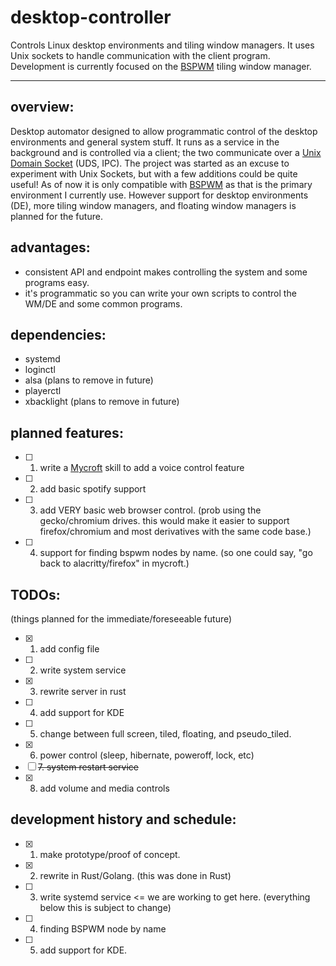 # desktop-controller
Controls Linux desktop environments and tiling window managers. It uses Unix sockets to handle communication with the client program. Development is currently focused on the [BSPWM](https://github.com/baskerville/bspwm) tiling window manager.

---

## overview:

Desktop automator designed to allow programmatic control of the desktop environments and general system stuff. It runs as a service in the background and is controlled via a client; the two communicate over a [Unix Domain Socket](https://en.wikipedia.org/wiki/Unix_domain_socket) (UDS, IPC). The project was started as an excuse to experiment with Unix Sockets, but with a few additions could be quite useful! As of now it is only compatible with [BSPWM](https://github.com/baskerville/bspwm) as that is the primary environment I currently use. However support for desktop environments (DE), more tiling window managers, and floating window managers is planned for the future.

## advantages:

- consistent API and endpoint makes controlling the system and some programs easy.
- it's programmatic so you can write your own scripts to control the WM/DE and some common programs.

## dependencies:
- systemd
- loginctl
- alsa (plans to remove in future)
- playerctl
- xbacklight (plans to remove in future)

## planned features:
- [ ] 1. write a [Mycroft](https://mycroft-ai.gitbook.io/docs/) skill to add a voice control feature
- [ ] 2. add basic spotify support
- [ ] 3. add VERY basic web browser control. (prob using the gecko/chromium drives. this would make it easier to support firefox/chromium and most derivatives with the same code base.)
- [ ] 4. support for finding bspwm nodes by name. (so one could say, "go back to alacritty/firefox" in mycroft.)

## TODOs:
(things planned for the immediate/foreseeable future)

- [x] 1. add config file
- [ ] 2. write system service
- [x] 3. rewrite server in rust
- [ ] 4. add support for KDE
- [ ] 5. change between full screen, tiled, floating, and pseudo_tiled.
- [x] 6. power control (sleep, hibernate, poweroff, lock, etc)
- [ ] ~~7. system restart service~~
- [x] 8. add volume and media controls

## development history and schedule:

- [x] 1. make prototype/proof of concept.
- [x] 2. rewrite in Rust/Golang. (this was done in Rust)
- [ ] 3. write systemd service <= we are working to get here. (everything below this is subject to change)
- [ ] 4. finding BSPWM node by name
- [ ] 5. add support for KDE.
